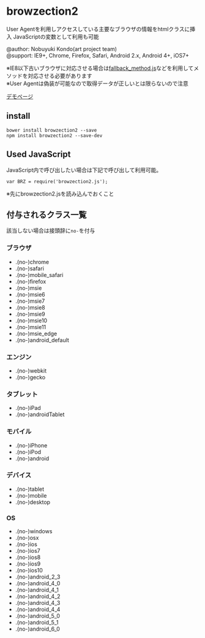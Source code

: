 # browzection2

User Agentを利用しアクセスしている主要なブラウザの情報をhtmlクラスに挿入
JavaScriptの変数として利用も可能

@author: Nobuyuki Kondo(art project team)<br>
@support: IE9+, Chrome, Firefox, Safari, Android 2.x, Android 4+, iOS7+

※IE8以下古いブラウザに対応させる場合は[fallback_method.js](https://github.com/artprojectteam/fallback_method)などを利用してメソッドを対応させる必要があります<br>
※User Agentは偽装が可能なので取得データが正しいとは限らないので注意

[デモページ](http://demo.artprojectteam.jp/browzection2/)


## install

```
bower install browzection2 --save
npm install browzection2 --save-dev
```


## Used JavaScript

JavaScript内で呼び出したい場合は下記で呼び出して利用可能。

```
var BRZ = require('browzection2.js');
```

※先にbrowzection2.jsを読み込んでおくこと

## 付与されるクラス一覧

該当しない場合は接頭辞に`no-`を付与

### ブラウザ

- .(no-)chrome
- .(no-)safari
- .(no-)mobile_safari
- .(no-)firefox
- .(no-)msie
- .(no-)msie6
- .(no-)msie7
- .(no-)msie8
- .(no-)msie9
- .(no-)msie10
- .(no-)msie11
- .(no-)msie_edge
- .(no-)android_default

### エンジン

- .(no-)webkit
- .(no-)gecko


### タブレット

- .(no-)iPad
- .(no-)androidTablet


### モバイル

- .(no-)iPhone
- .(no-)iPod
- .(no-)android


### デバイス

- .(no-)tablet
- .(no-)mobile
- .(no-)desktop


### OS

- .(no-)windows
- .(no-)osx
- .(no-)ios
- .(no-)ios7
- .(no-)ios8
- .(no-)ios9
- .(no-)ios10
- .(no-)android_2_3
- .(no-)android_4_0
- .(no-)android_4_1
- .(no-)android_4_2
- .(no-)android_4_3
- .(no-)android_4_4
- .(no-)android_5_0
- .(no-)android_5_1
- .(no-)android_6_0


